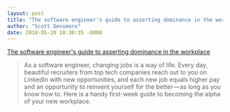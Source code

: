```yaml
---
layout: post
title: "The software engineer's guide to asserting dominance in the workplace"
author: "Scott Densmore"
date: 2018-05-20 18:30:35 -0800
---
```


[The software engineer's guide to asserting dominance in the workplace](https://medium.com/feature-creep/the-software-engineer-s-guide-to-asserting-office-dominance-ddea7b598df7)

> As a software engineer, changing jobs is a way of life. Every day, beautiful recruiters from top tech companies reach out to you on LinkedIn with new opportunities, and each new job equals higher pay and an opportunity to reinvent yourself for the better — as long as you know how to. Here is a handy first-week guide to becoming the alpha of your new workplace.
